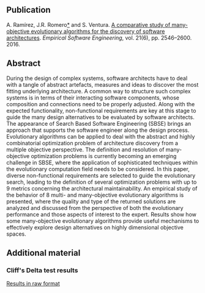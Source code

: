 Publication
-----------

A. Ramírez, J.R. Romero[\*](http://jrromero.net/) and S. Ventura. [A comparative study of many-objective evolutionary algorithms for the discovery of software architectures](https://doi.org/10.1007/s10664-015-9399-z). _Empirical Software Engineering_, vol. 21(6), pp. 2546–2600. 2016.

Abstract
--------

During the design of complex systems, software architects have to deal with a tangle of abstract artefacts, measures and ideas to discover the most fitting underlying architecture. A common way to structure such complex systems is in terms of their interacting software components, whose composition and connections need to be properly adjusted. Along with the expected functionality, non-functional requirements are key at this stage to guide the many design alternatives to be evaluated by software architects. The appearance of Search Based Software Engineering (SBSE) brings an approach that supports the software engineer along the design process. Evolutionary algorithms can be applied to deal with the abstract and highly combinatorial optimization problem of architecture discovery from a multiple objective perspective. The definition and resolution of many-objective optimization problems is currently becoming an emerging challenge in SBSE, where the application of sophisticated techniques within the evolutionary computation field needs to be considered. In this paper, diverse non-functional requirements are selected to guide the evolutionary search, leading to the definition of several optimization problems with up to 9 metrics concerning the architectural maintainability. An empirical study of the behavior of 8 multi- and many-objective evolutionary algorithms is presented, where the quality and type of the returned solutions are analyzed and discussed from the perspective of both the evolutionary performance and those aspects of interest to the expert. Results show how some many-objective evolutionary algorithms provide useful mechanisms to effectively explore design alternatives on highly dimensional objective spaces.

Additional material
-------------------

### Cliff's Delta test results

[Results in raw format](tests/rrv15-results-cliffsdeltatests.zip)
